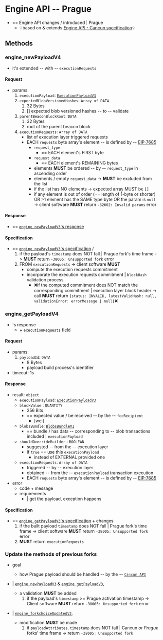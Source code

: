 # Engine API -- Prague

* == Engine API changes / introduced | Prague
  * 💡based on & extends [Engine API - Cancun specification](./cancun.md)💡

## Methods

### engine_newPayloadV4

* it's extended -- with -- `executionRequests`

#### Request

* params:
  1. `executionPayload`: [`ExecutionPayloadV3`](./cancun.md#executionpayloadv3)
  2. `expectedBlobVersionedHashes`: `Array of DATA`
     1. 32 Bytes
     2. [] expected blob versioned hashes -- to -- validate
  3. `parentBeaconBlockRoot`: `DATA`
     1. 32 Bytes
     2. root of the parent beacon block
  4. `executionRequests`: `Array of DATA` 
     * list of execution layer triggered requests
     * EACH `requests` byte array's element -- is defined by -- [EIP-7685](https://eips.ethereum.org/EIPS/eip-7685)
       * `request_type`
         * == EACH element's FIRST byte 
       * `request_data`
         * == EACH element's REMAINING bytes 
       * elements **MUST** be ordered -- by -- `request_type` in ascending order
       * elements / empty `request_data` -> **MUST** be excluded from the list
       * if the list has NO elements -> expected array MUST be `[]`
       * if any element is out of order (== length of 1-byte or shorter) OR >1 element has the SAME type byte OR the param is `null` -> client software **MUST** return `-32602: Invalid params` error

#### Response

* == [`engine_newPayloadV3`'s response](./cancun.md#engine_newpayloadv3)

#### Specification

* == [`engine_newPayloadV3`'s specification](./cancun.md#engine_newpayloadv3) /
  1. if the payload's `timestamp` does NOT fall | Prague fork's time frame -> **MUST** return `-38005: Unsupported fork` error 
  2. FROM `executionRequests` -> client software **MUST**
     * compute the execution requests commitment
     * incorporate the execution requests commitment | `blockHash` validation process
        * ❌if the computed commitment does NOT match the corresponding commitment | execution layer block header -> call **MUST** return `{status: INVALID, latestValidHash: null, validationError: errorMessage | null}`❌

### engine_getPayloadV4

* 's response
  * \+ `executionRequests` field

#### Request

* params:
  1. `payloadId`: `DATA`
     * 8 Bytes
     * payload build process's identifier 
* timeout: 1s

#### Response

* result: `object`
  - `executionPayload`: [`ExecutionPayloadV3`](./cancun.md#executionpayloadv3)
  - `blockValue` : `QUANTITY`
    - 256 Bits
    - == expected value / be received -- by the -- `feeRecipient`
      - [wei]
  - `blobsBundle`: [`BlobsBundleV1`](#BlobsBundleV1)
    - == bundle / has data -- corresponding to -- blob transactions included | `executionPayload`
  - `shouldOverrideBuilder` : `BOOLEAN`
    - suggested -- from the -- execution layer
    - if `true` == use this `executionPayload`
      - instead of EXTERNAL provided one
  - `executionRequests`: `Array of DATA`
    - triggered -- by -- execution layer
    - obtained -- from the -- `executionPayload` transaction execution
    - EACH `requests` byte array's element -- is defined by -- [EIP-7685](https://eips.ethereum.org/EIPS/eip-7685)
* error
  * code + message
  * requirements
    * | get the payload, exception happens 

#### Specification

* == [`engine_getPayloadV3`'s specification](./cancun.md#engine_getpayloadv3) + changes
  1. if the built payload `timestamp` does NOT fall | Prague fork's time frame -> client software **MUST** return `-38005: Unsupported fork` error 
  2. **MUST** return `executionRequests`

### Update the methods of previous forks

* goal
  * how Prague payload should be handled -- by the -- [`Cancun API`](./cancun.md)

* | [`engine_newPayloadV3`](./cancun.md#engine_newpayloadV3) & [`engine_getPayloadV3`](./cancun.md#engine_getpayloadv3),
  * a validation **MUST** be added
    1. if the payload's `timestamp` >= Prague activation timestamp -> Client software **MUST** return `-38005: Unsupported fork` error 

* | [`engine_forkchoiceUpdatedV3`](./cancun.md#engine_forkchoiceupdatedv3),
  * modification **MUST** be made 
    1. if `payloadAttributes.timestamp` does NOT fall | Cancun *or Prague* forks' time frame -> return `-38005: Unsupported fork` 

